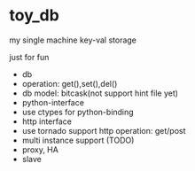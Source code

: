 # toy_db
my single machine key-val storage 

just for fun

* db 
 * operation: get(),set(),del()
 * db model: bitcask(not support hint file yet)
* python-interface
 * use ctypes for python-binding
* http interface
 * use tornado support http operation: get/post
* multi instance support (TODO)
 * proxy, HA
 * slave 



